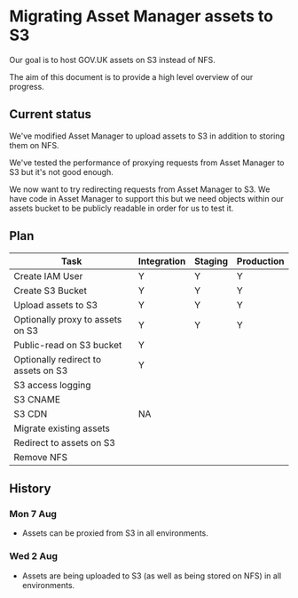 # Migrating Asset Manager assets to S3

Our goal is to host GOV.UK assets on S3 instead of NFS.

The aim of this document is to provide a high level overview of our progress.


## Current status

We've modified Asset Manager to upload assets to S3 in addition to storing them on NFS.

We've tested the performance of proxying requests from Asset Manager to S3 but it's not good enough.

We now want to try redirecting requests from Asset Manager to S3. We have code in Asset Manager to support this but we need objects within our assets bucket to be publicly readable in order for us to test it.


## Plan

| Task                                | Integration | Staging | Production |
| ----------------------------------- | ----------- | ------- | ---------- |
| Create IAM User                     | Y           | Y       | Y          |
| Create S3 Bucket                    | Y           | Y       | Y          |
| Upload assets to S3                 | Y           | Y       | Y          |
| Optionally proxy to assets on S3    | Y           | Y       | Y          |
| Public-read on S3 bucket            | Y           |         |            |
| Optionally redirect to assets on S3 | Y           |         |            |
| S3 access logging                   |             |         |            |
| S3 CNAME                            |             |         |            |
| S3 CDN                              | NA          |         |            |
| Migrate existing assets             |             |         |            |
| Redirect to assets on S3            |             |         |            |
| Remove NFS                          |             |         |            |


## History

### Mon 7 Aug

* Assets can be proxied from S3 in all environments.

### Wed 2 Aug

* Assets are being uploaded to S3 (as well as being stored on NFS) in all environments.
